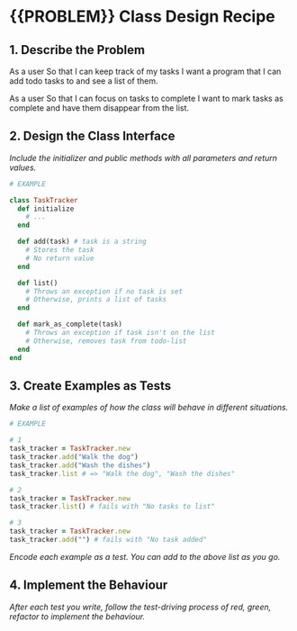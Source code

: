 # {{PROBLEM}} Class Design Recipe

## 1. Describe the Problem

As a user
So that I can keep track of my tasks
I want a program that I can add todo tasks to and see a list of them.

As a user
So that I can focus on tasks to complete
I want to mark tasks as complete and have them disappear from the list.

## 2. Design the Class Interface

_Include the initializer and public methods with all parameters and return values._

```ruby
# EXAMPLE

class TaskTracker
  def initialize
    # ...
  end

  def add(task) # task is a string
    # Stores the task
    # No return value
  end

  def list()
    # Throws an exception if no task is set
    # Otherwise, prints a list of tasks
  end

  def mark_as_complete(task)
    # Throws an exception if task isn't on the list
    # Otherwise, removes task from todo-list
  end
end
```

## 3. Create Examples as Tests

_Make a list of examples of how the class will behave in different situations._

```ruby
# EXAMPLE

# 1
task_tracker = TaskTracker.new
task_tracker.add("Walk the dog")
task_tracker.add("Wash the dishes")
task_tracker.list # => "Walk the dog", "Wash the dishes"

# 2
task_tracker = TaskTracker.new
task_tracker.list() # fails with "No tasks to list"

# 3
task_tracker = TaskTracker.new
task_tracker.add("") # fails with "No task added"
```

_Encode each example as a test. You can add to the above list as you go._

## 4. Implement the Behaviour

_After each test you write, follow the test-driving process of red, green, refactor to implement the behaviour._